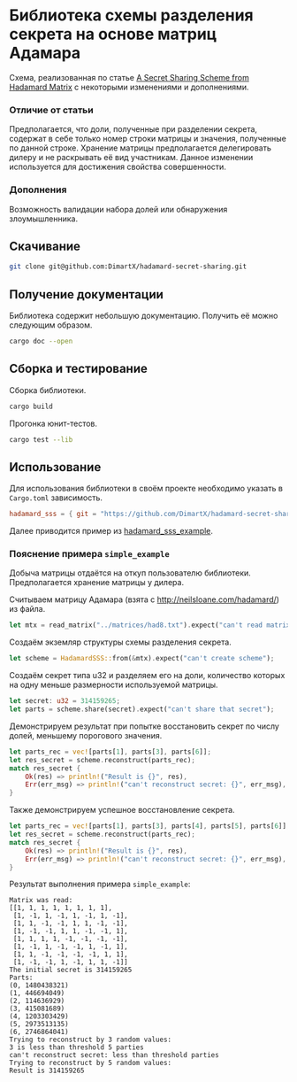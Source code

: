 # Библиотека схемы разделения секрета на основе матриц Адамара

Схема, реализованная по статье <a href="https://ieeexplore.ieee.org/document/8359980">A Secret Sharing Scheme from Hadamard Matrix</a> с некоторыми изменениями и дополнениями.

### Отличие от статьи
Предполагается, что доли, полученные при разделении секрета, содержат в себе только номер строки матрицы и значения, полученные по данной строке. Хранение матрицы предполагается делегировать дилеру и не раскрывать её вид участникам. Данное изменении используется для достижения свойства совершенности.

### Дополнения
Возможность валидации набора долей или обнаружения злоумышленника.

## Скачивание
```bash
git clone git@github.com:DimartX/hadamard-secret-sharing.git
```

## Получение документации
Библиотека содержит небольшую документацию. Получить её можно следующим образом.

```bash
cargo doc --open
```

## Сборка и тестирование
Сборка библиотеки.

```bash
cargo build
```

Прогонка юнит-тестов.
```bash
cargo test --lib
```

## Использование
Для использования библиотеки в своём проекте необходимо указать в `Cargo.toml` зависимость.

```toml
hadamard_sss = { git = "https://github.com/DimartX/hadamard-secret-sharing.git", version = "0.1.1" }
```

Далее приводится пример из <a href="https://github.com/DimartX/hadamard_sss_example">hadamard_sss_example</a>.

### Пояснение примера `simple_example`
Добыча матрицы отдаётся на откуп пользователю библиотеки. Предполагается хранение матрицы у дилера.

Считываем матрицу Адамара (взята с http://neilsloane.com/hadamard/) из файла.

```rust
let mtx = read_matrix("../matrices/had8.txt").expect("can't read matrix");
```

Создаём экземляр структуры схемы разделения секрета.

```rust
let scheme = HadamardSSS::from(&mtx).expect("can't create scheme");
```

Создаём секрет типа u32 и разделяем его на доли, количество которых на одну меньше размерности используемой матрицы.

```rust
let secret: u32 = 314159265;
let parts = scheme.share(secret).expect("can't share that secret");
```

Демонстрируем результат при попытке восстановить секрет по числу долей, меньшему порогового значения.

```rust
let parts_rec = vec![parts[1], parts[3], parts[6]];
let res_secret = scheme.reconstruct(parts_rec);
match res_secret {
    Ok(res) => println!("Result is {}", res),
    Err(err_msg) => println!("can't reconstruct secret: {}", err_msg),
}
```

Также демонстрируем успешное восстановление секрета.

```rust
let parts_rec = vec![parts[1], parts[3], parts[4], parts[5], parts[6]];
let res_secret = scheme.reconstruct(parts_rec);
match res_secret {
    Ok(res) => println!("Result is {}", res),
    Err(err_msg) => println!("can't reconstruct secret: {}", err_msg),
}
```

Результат выполнения примера `simple_example`:

```
Matrix was read:
[[1, 1, 1, 1, 1, 1, 1, 1],
 [1, -1, 1, -1, 1, -1, 1, -1],
 [1, 1, -1, -1, 1, 1, -1, -1],
 [1, -1, -1, 1, 1, -1, -1, 1],
 [1, 1, 1, 1, -1, -1, -1, -1],
 [1, -1, 1, -1, -1, 1, -1, 1],
 [1, 1, -1, -1, -1, -1, 1, 1],
 [1, -1, -1, 1, -1, 1, 1, -1]]
The initial secret is 314159265
Parts:
(0, 1480438321)
(1, 446694049)
(2, 114636929)
(3, 415081689)
(4, 1203303429)
(5, 2973513135)
(6, 2746864041)
Trying to reconstruct by 3 random values:
3 is less than threshold 5 parties
can't reconstruct secret: less than threshold parties
Trying to reconstruct by 5 random values:
Result is 314159265
```
